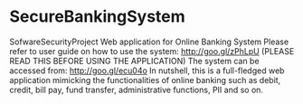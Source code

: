 # SecureBankingSystem
SofwareSecurityProject Web application for Online Banking System Please refer to user guide on how to use the system: http://goo.gl/zPhLpU (PLEASE READ THIS BEFORE USING THE APPLICATION) The system can be accessed from: http://goo.gl/ecu04o In nutshell, this is a full-fledged web application mimicking the functionalities of online banking such as debit, credit, bill pay, fund transfer, administrative functions, PII and so on.
